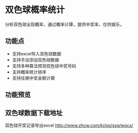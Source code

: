# 双色球概率统计

分析双色球出现概率，通过概率计算，提供中奖率，仅供娱乐。

## 功能点

+ 支持excel导入双色球数据
+ 支持手动添加双色球数据
+ 支持多种算法预测双色球中奖号码
+ 支持概率统计排序
+ 支持往期中奖金额计算



## 功能预览

## 双色球数据下载地址

双色球开奖记录导出excel <http://www.zhcw.com/kj/qg/ssq/wqcx/>